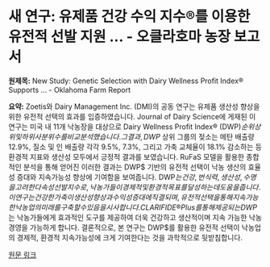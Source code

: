 # 새 연구: 유제품 건강 수익 지수®를 이용한 유전적 선발 지원 ... - 오클라호마 농장 보고서

**원제목:** New Study: Genetic Selection with Dairy Wellness Profit Index® Supports ... - Oklahoma Farm Report

**요약:** Zoetis와 Dairy Management Inc. (DMI)의 공동 연구는 유제품 생산성 향상을 위한 유전적 선택의 효과를 입증하였습니다.  Journal of Dairy Science에 게재된 이 연구는 미국 내 11개 낙농장을 대상으로 Dairy Wellness Profit Index® (DWP$) 순위 상위 및 하위 사분위수를 비교 분석했습니다. 그 결과, DWP$ 상위 그룹의 젖소는 메탄 배출량 12.9%, 질소 및 인 배출량 각각 9.5%, 7.3%, 그리고 가축 교체율이 18.1% 감소하는 등 환경적 지표와 생산성 모두에서 긍정적 결과를 보였습니다.  RuFaS 모델을 활용한 종합적인 분석을 통해 얻어진 이러한 결과는 DWP$ 기반의 유전적 선택이 낙농 생산의 효율성 증대와 지속가능성 향상에 기여함을 보여줍니다.  DWP$는 건강, 번식력, 생산성, 수명을 고려한 다속성 선발 지수로,  낙농가들이 경제적 및 환경적 목표를 달성하는 데 도움을 줍니다.  이 연구는 건강한 가축이 생산성 향상과 수익성 증대에 직결되며,  유전적 선택을 통해 지속 가능한 낙농업의 미래를 구축할 수 있음을 시사합니다.  CLARIFIDE® Plus를 통해 제공되는 DWP$는 낙농가들에게 효과적인 도구를 제공하여 더욱 건강하고 생산적이며 지속 가능한 낙농 경영을 가능하게 합니다.  결론적으로, 본 연구는 DWP$를 활용한 유전적 선택이 낙농업의 경제적, 환경적 지속가능성에 크게 기여한다는 것을 과학적으로 뒷받침합니다.

[원문 링크](https://www.oklahomafarmreport.com/okfr/2025/07/23/new-study-genetic-selection-with-dairy-wellness-profit-index-supports-measurable-productivity-gains-for-dairy-producers/?utm_source=rss&utm_medium=rss&utm_campaign=new-study-genetic-selection-with-dairy-wellness-profit-index-supports-measurable-productivity-gains-for-dairy-producers)
